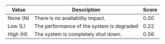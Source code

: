 | **Value** | **Description**                           | **Score** | 
| --------- | ----------------------------------------- | --------- |
| None (N)  | There is no availability impact.          | 0.00      |
| Low (L)   | The performance of the system is degraded | 0.22      |
| High (H)  | The system is completely shut down.       | 0.56      |

